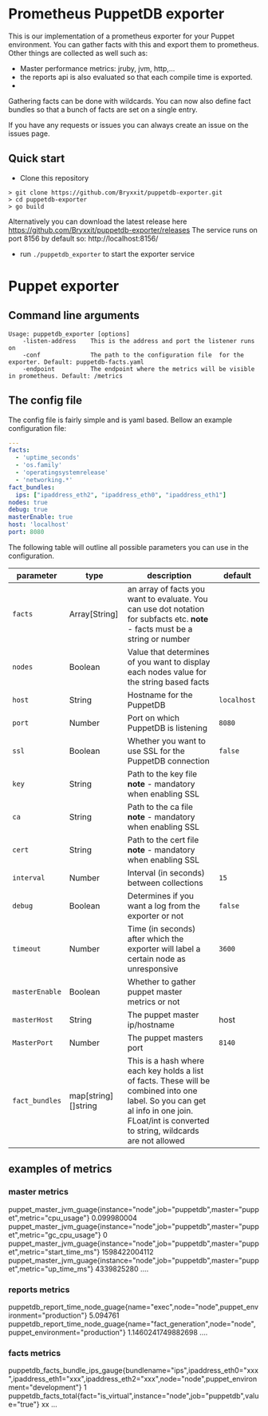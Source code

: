 # Prometheus PuppetDB exporter

This is our implementation of a prometheus exporter for your Puppet environment. You can gather facts with this and export them to prometheus.
Other things are collected as well such as:
 - Master performance metrics: jruby, jvm, http,...
 - the reports api is also evaluated so that each compile time is exported.
 -
Gathering facts can be done with wildcards. You can now also define fact bundles so that a bunch of facts are set on a single entry.

If you have any requests or issues you can always create an issue on the issues page.

## Quick start

* Clone this repository
```
> git clone https://github.com/Bryxxit/puppetdb-exporter.git
> cd puppetdb-exporter
> go build
```
Alternatively you can download the latest release here
https://github.com/Bryxxit/puppetdb-exporter/releases
The service runs on port 8156 by default so: http://localhost:8156/


* run `./puppetdb_exporter` to start the exporter service

# Puppet exporter
## Command line arguments
```
Usage: puppetdb_exporter [options]
    -listen-address    This is the address and port the listener runs on
    -conf              The path to the configuration file  for the exporter. Default: puppetdb-facts.yaml
    -endpoint          The endpoint where the metrics will be visible in prometheus. Default: /metrics
```

## The config file
The config file is fairly simple and is yaml based. Bellow an example configuration file:
```yaml
---
facts:
  - 'uptime_seconds'
  - 'os.family'
  - 'operatingsystemrelease'
  - 'networking.*'
fact_bundles:
  ips: ["ipaddress_eth2", "ipaddress_eth0", "ipaddress_eth1"]
nodes: true
debug: true
masterEnable: true
host: 'localhost'
port: 8080

``` 

The following table will outline all possible parameters you can use in the configuration.

|parameter      |type           |description|default      |
|---------------|---------------|-----------|-------------|
|`facts`        | Array[String] |an array of facts you want to evaluate. You can use dot notation for subfacts etc. **note** - facts must be a string or number |             |
|`nodes`        | Boolean |Value that determines of you want to display each nodes value for the string based facts |             |
|`host`         | String |Hostname for the PuppetDB | `localhost` |
|`port`         | Number |Port on which PuppetDB is listening | `8080`      |
|`ssl`          | Boolean |Whether you want to use SSL for the PuppetDB connection | `false`     |
|`key`          | String |Path to the key file **note** - mandatory when enabling SSL |             |
|`ca`           | String |Path to the ca file  **note** - mandatory when enabling SSL |             |
|`cert`         | String |Path to the cert file  **note** - mandatory when enabling SSL |             |
|`interval`     | Number |Interval (in seconds) between collections | `15`        |
|`debug`        | Boolean |Determines if you want a log from the exporter or not | `false`     |
|`timeout`      | Number |Time (in seconds) after which the exporter will label a certain node as unresponsive | `3600`      |
|`masterEnable` | Boolean |Whether to gather puppet master metrics or not |             |
|`masterHost`   | String |The puppet master ip/hostname | host        |
|`MasterPort`   | Number |The puppet masters port | `8140`      |
|`fact_bundles`  | map[string][]string | This is a hash where each key holds a list of facts. These will be combined into one label. So you can get al info in one join. FLoat/int is converted to string, wildcards are not allowed


## examples of metrics
### master metrics
puppet_master_jvm_guage{instance="node",job="puppetdb",master="puppet",metric="cpu_usage"}	0.099980004
puppet_master_jvm_guage{instance="node",job="puppetdb",master="puppet",metric="gc_cpu_usage"}	0
puppet_master_jvm_guage{instance="node",job="puppetdb",master="puppet",metric="start_time_ms"}	1598422004112
puppet_master_jvm_guage{instance="node",job="puppetdb",master="puppet",metric="up_time_ms"}	4339825280
....
### reports metrics
puppetdb_report_time_node_guage{name="exec",node="node",puppet_environment="production"} 5.094761
puppetdb_report_time_node_guage{name="fact_generation",node="node",puppet_environment="production"} 1.1460241749882698
....
### facts metrics
puppetdb_facts_bundle_ips_gauge{bundlename="ips",ipaddress_eth0="xxx",ipaddress_eth1="xxx",ipaddress_eth2="xxx",node="node",puppet_environment="development"} 1
puppetdb_facts_total{fact="is_virtual",instance="node",job="puppetdb",value="true"}	xx
...